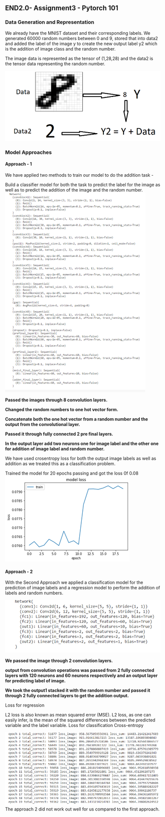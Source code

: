 ## END2.0- Assignment3 - Pytorch 101

### Data Generation and Representation
We already have the MNIST dataset and their corresponding labels. We generated 60000 random numbers between 0 and 9, stored that into data2 and added the label of the image y to create the new output label y2 which is the addition of image class and the random number.

The image data is represented as the tensor of (1,28,28) and the data2 is the tensor data representing the random number.

![img1](imag1.PNG)


### Model Approaches

#### Approach - 1
We have applied two methods to train our model to do the addition task -

Build a classifier model for both the task to predict the label for the image as well as to predict the addition of the image and the random number.
![img1](imag2.PNG)

**Passed the images through 8 convolution layers.**

**Changed the random numbers to one hot vector form.**

**Concatenate both the one hot vector from a random number and the output from the convolutional layer.**

**Passed it through fully connected 2 pre final layers.**

**In the output layer add two neurons one for image label and the other one for addition of image label and random number.**

We have used crosentropy loss for both the output image labels as well as addition as we treated this as a classification problem.

Trained the model for 20 epochs passing and got the loss 0f 0.08
![img1](loss.PNG)

#### Approach - 2

With the Second Approach we applied a classification model for the prediction of image labels and a regression model to perform the addition of labels and random numbers.

![img1](imag3.PNG)

**We passed the image through 2 convolution layers.**

**output from convolution operations was passed from 2 fully connected layers with 120 neurons and 60 neurons respectively and an output layer for predicting label of image.**

**We took the output1 stacked it with the random number and passed it through 2 fully connected layers to get the addition output.**

Loss for regression

L2 loss is also known as mean squared error (MSE). L2 loss, as one can easily infer, is the mean of the squared differences between the predicted variable and the label variable.
Loss for classification
Cross-entropy

![img1](imag4.PNG)
The approach 2 did not work out well for us compared to the first approach.
